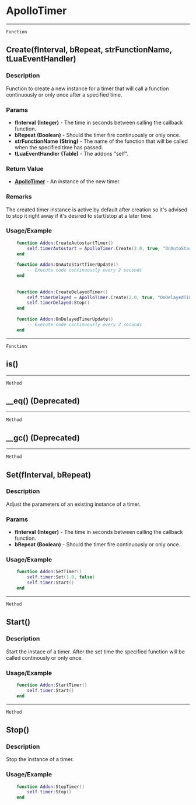 ApolloTimer
===========

------------------------------------------------------------------------

`Function`

Create(fInterval, bRepeat, strFunctionName, tLuaEventHandler)
--------

### Description

Function to create a new instance for a timer that will call a function continuously or only once after a specified time.

### Params
-   **fInterval** **(Integer)** - The time in seconds between calling the callback function.
-   **bRepeat** **(Boolean)** - Should the timer fire continuously or only once.
-   **strFunctionName** **(String)** - The name of the function that will be called when the specified time has passed.
-   **tLuaEventHandler** **(Table)** - The addons "self".

### Return Value
-  **[ApolloTimer](../Classes/ApolloTimer.md)** - An instance of the new timer.

### Remarks

The created timer instance is active by default after creation so it's advised to stop it right away if it's desired to start/stop at a later time.

### Usage/Example

```lua
    function Addon:CreateAutostartTimer()
        self.timerAutostart = ApolloTimer.Create(2.0, true, "OnAutoStartTimerUpdate", self)
    end
    
    function Addon:OnAutoStartTimerUpdate()
        -- Execute code continuously every 2 seconds
    end
    
    
    function Addon:CreateDelayedTimer()
        self.timerDelayed = ApolloTimer.Create(2.0, true, "OnDelayedTimerUpdate", self)
        self.timerDelayed:Stop()
    end
    
    function Addon:OnDelayedTimerUpdate()
        -- Execute code continuously every 2 seconds
    end
```
------------------------------------------------------------------------

`Function`

is()
----

------------------------------------------------------------------------

`Method`

\_\_eq() (Deprecated)
---------------------

------------------------------------------------------------------------

`Method`

\_\_gc() (Deprecated)
---------------------

------------------------------------------------------------------------

`Method`

Set(fInterval, bRepeat)
-----

### Description

Adjust the parameters of an existing instance of a timer.

### Params
-   **fInterval** **(Integer)** - The time in seconds between calling the callback function.
-   **bRepeat** **(Boolean)** - Should the timer fire continuously or only once.

### Usage/Example

```lua
    function Addon:SetTimer()
        self.timer:Set(1.0, false)
        self.timer:Start()
    end
```
------------------------------------------------------------------------

`Method`

Start()
-------

### Description

Start the instace of a timer. After the set time the specified function will be called continously or only once.

### Usage/Example

```lua
    function Addon:StartTimer()
        self.timer:Start()
    end
```
------------------------------------------------------------------------

`Method`

Stop()
------

### Description

Stop the instance of a timer.

### Usage/Example

```lua
    function Addon:StopTimer()
        self.timer:Stop()
    end
```
